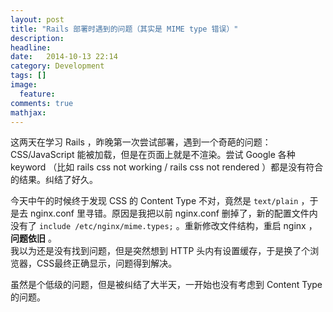 ```yaml
---
layout: post
title: "Rails 部署时遇到的问题（其实是 MIME type 错误）"
description: 
headline: 
date:   2014-10-13 22:14
category: Development
tags: []
image: 
  feature: 
comments: true
mathjax: 
---
```


这两天在学习 Rails ，昨晚第一次尝试部署，遇到一个奇葩的问题：  
CSS/JavaScript 能被加载，但是在页面上就是不渲染。尝试 Google 各种 keyword （比如 rails css not working / rails css not rendered ）都是没有符合的结果。纠结了好久。  
<!-- more -->
今天中午的时候终于发现 CSS 的 Content Type 不对，竟然是 `text/plain` ，于是去 nginx.conf 里寻错。原因是我把以前 nginx.conf 删掉了，新的配置文件内没有了 `include /etc/nginx/mime.types;` 。重新修改文件结构，重启 nginx ，**问题依旧** 。  
我以为还是没有找到问题，但是突然想到 HTTP 头内有设置缓存，于是换了个浏览器，CSS最终正确显示，问题得到解决。  

虽然是个低级的问题，但是被纠结了大半天，一开始也没有考虑到 Content Type 的问题。